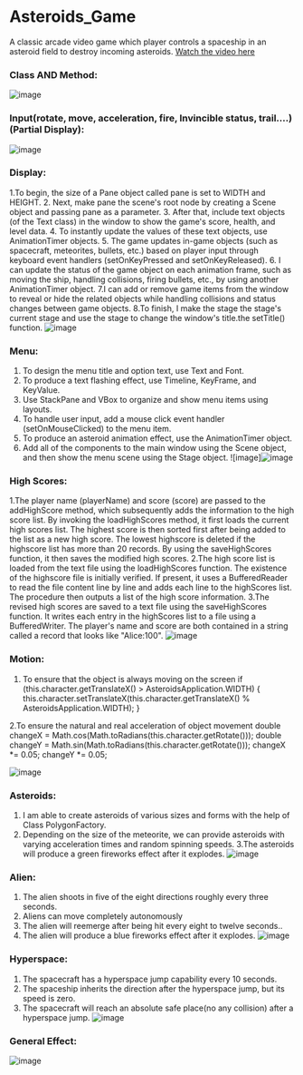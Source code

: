 # Asteroids_Game
 A classic arcade video game which player controls a spaceship in an asteroid field to destroy incoming asteroids.
[Watch the video here](https://github.com/xingyeahhh/Asteroids_Game/blob/1d288279fe9c983a3d3b50927e0073a720e9c5fe/Asteroids-Menu%202023-04-23%2000-39-02.mp4)
### Class AND Method:
![image](https://github.com/xingyeahhh/Asteroids_Game/assets/123461462/82663200-a82f-4cb5-9646-fd4ce0c71e8d)

### Input(rotate, move, acceleration, fire, Invincible status, trail....)(Partial Display):
![image](https://github.com/xingyeahhh/Asteroids_Game/assets/123461462/9b1ff199-1b40-490d-90ad-a80065149393)

### Display:
1.To begin, the size of a Pane object called pane is set to WIDTH and HEIGHT.
2. Next, make pane the scene's root node by creating a Scene object and passing pane as a parameter.
3. After that, include text objects (of the Text class) in the window to show the game's score, health, and level data.
4. To instantly update the values of these text objects, use AnimationTimer objects.
5. The game updates in-game objects (such as spacecraft, meteorites, bullets, etc.) based on player input through keyboard event handlers (setOnKeyPressed and setOnKeyReleased).
6. I can update the status of the game object on each animation frame, such as moving the ship, handling collisions, firing bullets, etc., by using another AnimationTimer object.
7.I can add or remove game items from the window to reveal or hide the related objects while handling collisions and status changes between game objects.
8.To finish, I make the stage the stage's current stage and use the stage to change the window's title.the setTitle() function.
![image](https://github.com/xingyeahhh/Asteroids_Game/assets/123461462/c25743d2-9835-48d7-a71e-3047052538df)

### Menu:
1. To design the menu title and option text, use Text and Font.
2. To produce a text flashing effect, use Timeline, KeyFrame, and KeyValue.
3. Use StackPane and VBox to organize and show menu items using layouts.
4. To handle user input, add a mouse click event handler (setOnMouseClicked) to the menu item.
5. To produce an asteroid animation effect, use the AnimationTimer object.
6. Add all of the components to the main window using the Scene object, and then show the menu scene using the Stage object.
![image]![image](https://github.com/xingyeahhh/Asteroids_Game/assets/123461462/e56da75d-cf00-4da7-addb-d75951be8d6c)

### High Scores:
1.The player name (playerName) and score (score) are passed to the addHighScore method, which subsequently adds the information to the high score list. By invoking the loadHighScores method, it first loads the current high scores list. The highest score is then sorted first after being added to the list as a new high score. The lowest highscore is deleted if the highscore list has more than 20 records. By using the saveHighScores function, it then saves the modified high scores.
2.The high score list is loaded from the text file using the loadHighScores function. The existence of the highscore file is initially verified. If present, it uses a BufferedReader to read the file content line by line and adds each line to the highScores list. The procedure then outputs a list of the high score information.
3.The revised high scores are saved to a text file using the saveHighScores function. It writes each entry in the highScores list to a file using a BufferedWriter. The player's name and score are both contained in a string called a record that looks like "Alice:100".
![image](https://github.com/xingyeahhh/Asteroids_Game/assets/123461462/1f5bca78-4775-463f-bbb2-3598138a6d6e)

### Motion:
1. To ensure that the object is always moving on the screen
 if (this.character.getTranslateX() > AsteroidsApplication.WIDTH) 
{
 this.character.setTranslateX(this.character.getTranslateX() % AsteroidsApplication.WIDTH);
        }

2.To ensure the natural and real acceleration of object movement
double changeX = Math.cos(Math.toRadians(this.character.getRotate()));
double changeY = Math.sin(Math.toRadians(this.character.getRotate()));
        changeX *= 0.05;
        changeY *= 0.05;

![image](https://github.com/xingyeahhh/Asteroids_Game/assets/123461462/b2afcc78-fb48-4735-b277-73d443dcddf5)

### Asteroids:
1. I am able to create asteroids of various sizes and forms with the help of Class PolygonFactory.
2. Depending on the size of the meteorite, we can provide asteroids with varying acceleration times and random spinning speeds.
3.The asteroids will produce a green fireworks effect after it explodes.
![image](https://github.com/xingyeahhh/Asteroids_Game/assets/123461462/04a016b9-e5e4-47b6-85a9-0d6947811197)

### Alien:
1. The alien shoots in five of the eight directions roughly every three seconds.
2. Aliens can move completely autonomously
3. The alien will reemerge after being hit every eight to twelve seconds..
4. The alien will produce a blue fireworks effect after it explodes.
![image](https://github.com/xingyeahhh/Asteroids_Game/assets/123461462/34e09424-edf0-45c7-b713-7893cfad7084)

### Hyperspace:
1. The spacecraft has a hyperspace jump capability every 10 seconds.
2. The spaceship inherits the direction after the hyperspace jump, but its speed is zero.
3.  The spacecraft will reach an absolute safe place(no any collision) after a hyperspace jump.
![image](https://github.com/xingyeahhh/Asteroids_Game/assets/123461462/b271115c-eb1b-4ae0-b671-56b5965a998f)

### General Effect:
![image](https://github.com/xingyeahhh/Asteroids_Game/assets/123461462/7210e141-6148-4cb2-8db0-2df9cec26e20)













